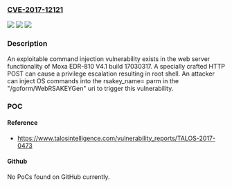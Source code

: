 ### [CVE-2017-12121](https://cve.mitre.org/cgi-bin/cvename.cgi?name=CVE-2017-12121)
![](https://img.shields.io/static/v1?label=Product&message=Moxa&color=blue)
![](https://img.shields.io/static/v1?label=Version&message=Moxa%20EDR-810%20V4.1%20build%2017030317%20&color=brightgreen)
![](https://img.shields.io/static/v1?label=Vulnerability&message=command%20injection&color=brightgreen)

### Description

An exploitable command injection vulnerability exists in the web server functionality of Moxa EDR-810 V4.1 build 17030317. A specially crafted HTTP POST can cause a privilege escalation resulting in root shell. An attacker can inject OS commands into the rsakey\_name= parm in the "/goform/WebRSAKEYGen" uri to trigger this vulnerability.

### POC

#### Reference
- https://www.talosintelligence.com/vulnerability_reports/TALOS-2017-0473

#### Github
No PoCs found on GitHub currently.

